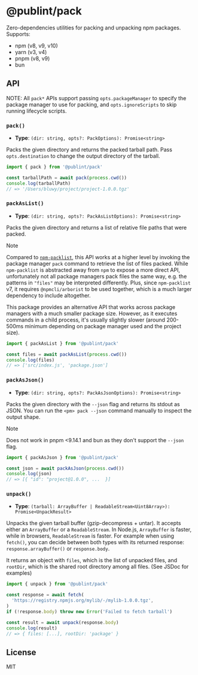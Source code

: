 # @publint/pack

Zero-dependencies utilities for packing and unpacking npm packages. Supports:

- npm (v8, v9, v10)
- yarn (v3, v4)
- pnpm (v8, v9)
- bun

## API

NOTE: All `pack*` APIs support passing `opts.packageManager` to specify the package manager to use for packing, and `opts.ignoreScripts` to skip running lifecycle scripts.

### `pack()`

- **Type**: `(dir: string, opts?: PackOptions): Promise<string>`

Packs the given directory and returns the packed tarball path. Pass `opts.destination` to change the output directory of the tarball.

```js
import { pack } from '@publint/pack'

const tarballPath = await pack(process.cwd())
console.log(tarballPath)
// => '/Users/bluwy/project/project-1.0.0.tgz'
```

### `packAsList()`

- **Type**: `(dir: string, opts?: PackAsListOptions): Promise<string>`

Packs the given directory and returns a list of relative file paths that were packed.

> [!NOTE]
> Compared to [`npm-packlist`](https://github.com/npm/npm-packlist), this API works at a higher level by invoking the package manager `pack` command to retrieve the list of files packed. While `npm-packlist` is abstracted away from `npm` to expose a more direct API, unfortunately not all package managers pack files the same way, e.g. the patterns in `"files"` may be interpreted differently. Plus, since `npm-packlist` v7, it requires `@npmcli/arborist` to be used together, which is a much larger dependency to include altogether.
>
> This package provides an alternative API that works across package managers with a much smaller package size. However, as it executes commands in a child process, it's usually slightly slower (around 200-500ms minimum depending on package manager used and the project size).

```js
import { packAsList } from '@publint/pack'

const files = await packAsList(process.cwd())
console.log(files)
// => ['src/index.js', 'package.json']
```

### `packAsJson()`

- **Type**: `(dir: string, opts?: PackAsJsonOptions): Promise<string>`

Packs the given directory with the `--json` flag and returns its stdout as JSON. You can run the `<pm> pack --json` command manually to inspect the output shape.

> [!NOTE]
> Does not work in pnpm <9.14.1 and bun as they don't support the `--json` flag.

```js
import { packAsJson } from '@publint/pack'

const json = await packAsJson(process.cwd())
console.log(json)
// => [{ "id": "project@1.0.0", ...  }]
```

### `unpack()`

- **Type**: `(tarball: ArrayBuffer | ReadableStream<Uint8Array>): Promise<UnpackResult>`

Unpacks the given tarball buffer (gzip-decompress + untar). It accepts either an `ArrayBuffer` or a `ReadableStream`. In Node.js, `ArrayBuffer` is faster, while in browsers, `ReadableStream` is faster. For example when using `fetch()`, you can decide between both types with its returned response: `response.arrayBuffer()` or `response.body`.

It returns an object with `files`, which is the list of unpacked files, and `rootDir`, which is the shared root directory among all files. (See JSDoc for examples)

```js
import { unpack } from '@publint/pack'

const response = await fetch(
  'https://registry.npmjs.org/mylib/-/mylib-1.0.0.tgz',
)
if (!response.body) throw new Error('Failed to fetch tarball')

const result = await unpack(response.body)
console.log(result)
// => { files: [...], rootDir: 'package' }
```

## License

MIT
